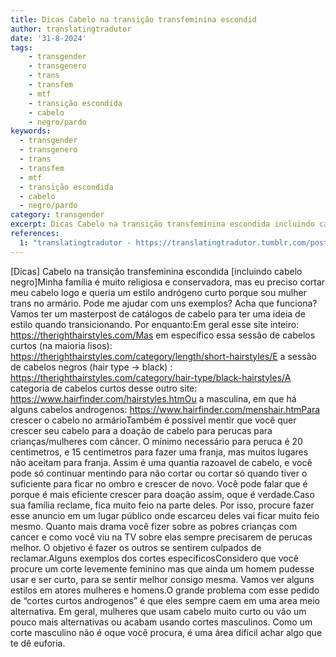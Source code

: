 ```yaml
---
title: Dicas Cabelo na transição transfeminina escondid
author: translatingtradutor
date: '31-8-2024'
tags:
    - transgender
    - transgenero
    - trans
    - transfem
    - mtf
    - transição escondida
    - cabelo
    - negro/pardo
keywords:
  - transgender
  - transgenero
  - trans
  - transfem
  - mtf
  - transição escondida
  - cabelo
  - negro/pardo
category: transgender
excerpt: Dicas Cabelo na transição transfeminina escondida incluindo cabelo negroMinha família é muito religiosa e conservadora, mas eu preciso cortar meu ...
references:
  1: "translatingtradutor - https://translatingtradutor.tumblr.com/post/760376128664911872/dicas-crescendo-cabelo-durante-transi%C3%A7%C3%A3o-mtf"
---
```


[Dicas] Cabelo na transição transfeminina escondida [incluindo cabelo negro]Minha família é muito religiosa e conservadora, mas eu preciso cortar meu cabelo logo e queria um estilo andrógeno curto porque sou mulher trans no armário. Pode me ajudar com uns exemplos? Acha que funciona?Vamos ter um masterpost de catálogos de cabelo para ter uma ideia de estilo quando transicionando. Por enquanto:Em geral esse site inteiro: https://therighthairstyles.com/Mas em específico essa sessão de cabelos curtos (na maioria lisos): https://therighthairstyles.com/category/length/short-hairstyles/E a sessão de cabelos negros (hair type -> black) : https://therighthairstyles.com/category/hair-type/black-hairstyles/A categoria de cabelos curtos desse outro site: https://www.hairfinder.com/hairstyles.htmOu a masculina, em que há alguns cabelos androgenos: https://www.hairfinder.com/menshair.htmPara crescer o cabelo no armárioTambém é possível mentir que você quer crescer seu cabelo para a doação de cabelo para perucas para crianças/mulheres com câncer. O mínimo necessário para peruca é 20 centimetros, e 15 centimetros para fazer uma franja, mas muitos lugares não aceitam para franja. Assim é uma quantia razoavel de cabelo, e você pode só continuar mentindo para não cortar ou cortar só quando tiver o suficiente para ficar no ombro e crescer de novo. Você pode falar que é porque é mais eficiente crescer para doação assim, oque é verdade.Caso sua família reclame, fica muito feio na parte deles. Por isso, procure fazer esse anuncio em um lugar público onde escarceu deles vai ficar muito feio mesmo. Quanto mais drama você fizer sobre as pobres crianças com cancer e como você viu na TV sobre elas sempre precisarem de perucas melhor. O objetivo é fazer os outros se sentirem culpados de reclamar.Alguns exemplos dos cortes específicosConsidero que você procure um corte levemente feminino mas que ainda um homem pudesse usar e ser curto, para se sentir melhor consigo mesma. Vamos ver alguns estilos em atores mulheres e homens.O grande problema com esse pedido de “cortes curtos androgenos” é que eles sempre caem em uma area meio alternativa. Em geral, mulheres que usam cabelo muito curto ou vão um pouco mais alternativas ou acabam usando cortes masculinos. Como um corte masculino não é oque você procura, é uma área difícil achar algo que te dê euforia.